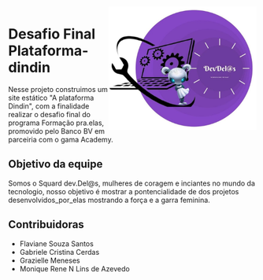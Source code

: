 <img src="Midias/logo.png" align="right" width="300">

# Desafio Final Plataforma-dindin

Nesse projeto construimos um site estático "A plataforma Dindin", com a finalidade realizar o desafio
final do programa Formação pra.elas, promovido pelo Banco BV em parceiria com o gama Academy.

## Objetivo da equipe 

Somos o Squard dev.Del@s, mulheres de coragem e inciantes no mundo da tecnologio, nosso objetivo 
é mostrar a pontencialidade de dos projetos desenvolvidos_por_elas mostrando a força e a garra feminina.
        
## Contribuidoras

* Flaviane Souza Santos
* Gabriele Cristina Cerdas
* Grazielle Meneses
* Monique Rene N Lins de Azevedo


